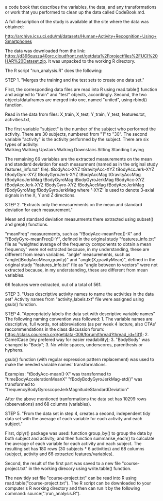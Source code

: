 a code book that describes the variables, the data, and any transformations or work that you performed to clean up the data called CodeBook.md.


A full description of the study is available at the site where the data was obtained:

http://archive.ics.uci.edu/ml/datasets/Human+Activity+Recognition+Using+Smartphones 


The data was downloaded from the link: https://d396qusza40orc.cloudfront.net/getdata%2Fprojectfiles%2FUCI%20HAR%20Dataset.zip.
It was unpacked to the working R directory.

The R script "run_analysis.R" does the following:

STEP 1. "Merges the training and the test sets to create one data set."

First, the corresponding data files are read into R using read.table() function and asigned to "train" and "test" objects, accordingly.
Second, the two objects/dataframes are merged into one, named "united", using rbind() function.


Read in the data from files: X_train, X_test, Y_train, Y_test, features.txt, activities.txt, 

The first variable "subject" is the number of the subject who performed the activity. There are 30 subjects, numbered from "1" to "30".
The second variable "activity" is the activity performed by the subject. There are six types of activity:  
Walking
Walking Upstairs
Walking Downstairs
Sitting
Standing
Laying

The remaining 66 variables are the extracted measurements on the mean and standard deviation for each measurment (named as in the original study features_info.txt" file): 
tBodyAcc-XYZ
tGravityAcc-XYZ
tBodyAccJerk-XYZ
tBodyGyro-XYZ
tBodyGyroJerk-XYZ
tBodyAccMag
tGravityAccMag
tBodyAccJerkMag
tBodyGyroMag
tBodyGyroJerkMag
fBodyAcc-XYZ
fBodyAccJerk-XYZ
fBodyGyro-XYZ
fBodyAccMag
fBodyAccJerkMag
fBodyGyroMag
fBodyGyroJerkMag
where '-XYZ' is used to denote 3-axial signals in the X, Y and Z directions.




STEP 2. "Extracts only the measurements on the mean and standard deviation for each measurement."

Mean and standard deviation measurments there extracted using subset() and grepl() functions.

"meanFreq" measurements, such as "fBodyAcc-meanFreq()-X" and "fBodyGyro-meanFreq()-Y", defined in the original study "features_info.txt" file as "weighted average of the frequency components to obtain a mean frequency" were not extracted because, in my understanding, these are different from mean variables.
"angle" measurements, such as "angle(tBodyAccMean,gravity)" and "angle(X,gravityMean)",  defined in the original study "features_info.txt" file as "angle between to vectors" were not extracted because, in my understanding, these are different from mean variables.

66 features were extracted, out of a total of 561.


STEP 3. "Uses descriptive activity names to name the activities in the data set" 
Activity names from "activity_labels.txt" file were assigned using gsub() function.


STEP 4. "Appropriately labels the data set with descriptive variable names" 
The following naming convention was followed:
	1. The variable names are descriptive, full words, not abbreviations (as per week 4 lecture, also CTAs' reccommendations in the class discussion forum: https://class.coursera.org/getdata-008/forum/thread?thread_id=131);
	2. CamelCase (my prefered way for easier readability);
	3. "BodyBody" was changed to "Body";
	3. No white spaces, underscores, parenthesis or hyphens.

gsub() function (with regular expression pattern replacement) was used to make the needed variable names' transformations.

Examples:
"tBodyAcc-mean()-X" was transformed to "timeBodyAccelerationMeanX"
"fBodyBodyGyroJerkMag-std()" was transformed to "frequencyBodyGyroscopeJerkMagnitudeStandardDeviation"


After the above mentioned tranformations the data set has 10299 rows (observations) and 68 columns (variables).

STEP 5. "From the data set in step 4, creates a second, independent tidy data set with the average of each variable for each activity and each subject."

First, dplyr() package was used: function group_by() to group the data by both subject and activity; and then function summarise_each() to calculate the average of each variable for each activity and each subject.
The resulting set has 180 rows (30 subjects * 6 activities) and 68 columns (subject, activity and 66 extracted features/variables).

Second, the result of the first part was saved to a new file "course-project.txt" in the working direcory using write.table() function.


The new tidy set file "course-project.txt" can be read into R using read.table("course-project.txt").
The R script can be downloaded to your computer's R working directory and then can run it by the following command: source(".\\run_analysis.R").

